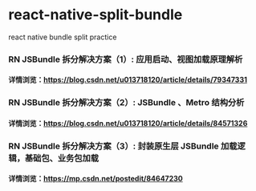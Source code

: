 # react-native-split-bundle
react native bundle split practice


### RN JSBundle 拆分解决方案（1）: 应用启动、视图加载原理解析
#### 详情浏览：https://blog.csdn.net/u013718120/article/details/79347331
### RN JSBundle 拆分解决方案（2）: JSBundle 、Metro 结构分析
#### 详情浏览：https://blog.csdn.net/u013718120/article/details/84571326
### RN JSBundle 拆分解决方案（3）: 封装原生层 JSBundle 加载逻辑，基础包、业务包加载 
#### 详情浏览：https://mp.csdn.net/postedit/84647230

